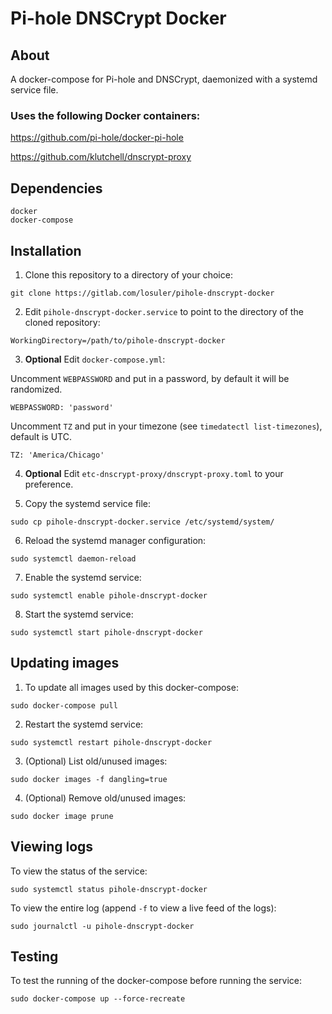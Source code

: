 # Pi-hole DNSCrypt Docker

## About

A docker-compose for Pi-hole and DNSCrypt, daemonized with a systemd service file. 

### Uses the following Docker containers:

https://github.com/pi-hole/docker-pi-hole

https://github.com/klutchell/dnscrypt-proxy

## Dependencies

```
docker
docker-compose
```

## Installation

1. Clone this repository to a directory of your choice:

```
git clone https://gitlab.com/losuler/pihole-dnscrypt-docker
```

2. Edit `pihole-dnscrypt-docker.service` to point to the directory of the cloned repository:

```
WorkingDirectory=/path/to/pihole-dnscrypt-docker
```

3. **Optional** Edit `docker-compose.yml`:

Uncomment `WEBPASSWORD` and put in a password, by default it will be randomized.

```
WEBPASSWORD: 'password'
```

Uncomment `TZ` and put in your timezone (see `timedatectl list-timezones`), default is UTC.

```
TZ: 'America/Chicago'
```

4. **Optional** Edit `etc-dnscrypt-proxy/dnscrypt-proxy.toml` to your preference.

5. Copy the systemd service file:

```
sudo cp pihole-dnscrypt-docker.service /etc/systemd/system/
```

6. Reload the systemd manager configuration:

```
sudo systemctl daemon-reload
```

7. Enable the systemd service:

```
sudo systemctl enable pihole-dnscrypt-docker
```

8. Start the systemd service:

```
sudo systemctl start pihole-dnscrypt-docker
```

## Updating images

1. To update all images used by this docker-compose:

```
sudo docker-compose pull
```

2. Restart the systemd service:

```
sudo systemctl restart pihole-dnscrypt-docker
```

3. (Optional) List old/unused images:

```
sudo docker images -f dangling=true
```

4. (Optional) Remove old/unused images:

```
sudo docker image prune
```

## Viewing logs

To view the status of the service:

```
sudo systemctl status pihole-dnscrypt-docker
```

To view the entire log (append `-f` to view a live feed of the logs):

```
sudo journalctl -u pihole-dnscrypt-docker
```

## Testing

To test the running of the docker-compose before running the service:

```
sudo docker-compose up --force-recreate
```
